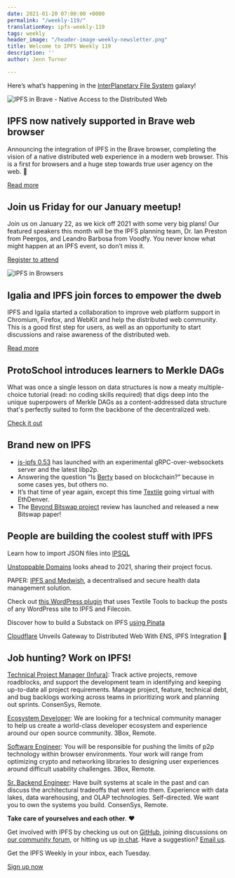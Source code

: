 ```yaml
---
date: 2021-01-20 07:00:00 +0000
permalink: "/weekly-119/"
translationKey: ipfs-weekly-119
tags: weekly
header_image: "/header-image-weekly-newsletter.png"
title: Welcome to IPFS Weekly 119
description: ''
author: Jenn Turner

---
```

Here’s what’s happening in the [InterPlanetary File System](https://ipfs.io/) galaxy!

![IPFS in Brave - Native Access to the Distributed Web](/ipfs-in-brave.png)

## IPFS now natively supported in Brave web browser

Announcing the integration of IPFS in the Brave browser, completing the vision of a native distributed web experience in a modern web browser. This is a first for browsers and a huge step towards true user agency on the web. 🎉

[Read more](https://blog.ipfs.io/2021-01-19-ipfs-in-brave/)

## Join us Friday for our January meetup!

Join us on January 22, as we kick off 2021 with some very big plans! Our featured speakers this month will be the IPFS planning team, Dr. Ian Preston from Peergos, and Leandro Barbosa from Voodfy. You never know what might happen at an IPFS event, so don’t miss it.

[Register to attend](https://www.meetup.com/San-Francisco-IPFS/events/275755941/)

![IPFS in Browsers](/ipfs-and-igalia-collaborate-on-dweb-in-browsers-header-image.png)

## Igalia and IPFS join forces to empower the dweb

IPFS and Igalia started a collaboration to improve web platform support in Chromium, Firefox, and WebKit and help the distributed web community. This is a good first step for users, as well as an opportunity to start discussions and raise awareness of the distributed web.

[Read more](https://blog.ceramic.network/how-to-store-encrypted-secrets-using-idx/)

## ProtoSchool introduces learners to Merkle DAGs

What was once a single lesson on data structures is now a meaty multiple-choice tutorial (read: no coding skills required) that digs deep into the unique superpowers of Merkle DAGs as a content-addressed data structure that's perfectly suited to form the backbone of the decentralized web.

[Check it out](https://proto.school/merkle-dags)

## Brand new on IPFS

* [js-ipfs 0.53](https://blog.ipfs.io/2021-01-19-js-ipfs-0-50/) has launched with an experimental gRPC-over-websockets server and the latest libp2p.
* Answering the question “Is [Berty](https://berty.tech/blog/blockchain-berty/) based on blockchain?” because in some cases yes, but others no.
* It’s that time of year again, except this time [Textile](https://blog.textile.io/textile-going-virtual-at-ethdenver/) going virtual with EthDenver.
* The [Beyond Bitswap project](https://research.protocol.ai/blog/2021/beyond-swapping-bits-project-review-and-preview/) review has launched and released a new Bitswap paper!

## People are building the coolest stuff with IPFS

Learn how to import JSON files into [IPSQL](https://github.com/mikeal/IPSQL/blob/master/docs/importing-json.md)

[Unstoppable Domains](https://medium.com/unstoppabledomains/the-decentralized-web-in-2021-ac1378cedc3a) looks ahead to 2021, sharing their project focus.

PAPER: [IPFS and Medwish](https://www.medwish.io/whitepaper/WP_Medwish_ENG.pdf), a decentralised and secure health data management solution.

Check out [this WordPress plugin](https://wordpress.org/plugins/textile-tools/) that uses Textile Tools to backup the posts of any WordPress site to IPFS and Filecoin.

Discover how to build a Substack on IPFS [using Pinata](https://medium.com/pinata/how-to-build-substack-on-ipfs-a940a5caf812)

[Cloudflare](https://www.coindesk.com/cloudflare-unveils-gateway-to-distributed-web-with-ens-ipfs-integration) Unveils Gateway to Distributed Web With ENS, IPFS Integration 🎉

## Job hunting? Work on IPFS!

[Technical Project Manager (Infura)](https://boards.greenhouse.io/consensys/jobs/2507095): Track active projects, remove roadblocks, and support the development team in identifying and keeping up-to-date all project requirements. Manage project, feature, technical debt, and bug backlogs working across teams in prioritizing work and planning out sprints. ConsenSys, Remote.

[Ecosystem Developer](https://jobs.lever.co/3box/ec1093c5-ed31-483c-b1b3-49b07bd0bd2e): We are looking for a technical community manager to help us create a world-class developer ecosystem and experience around our open source community. 3Box, Remote.

[Software Engineer](https://jobs.lever.co/3box/95b18be5-f42b-4fe2-a51c-1908612f29c0): You will be responsible for pushing the limits of p2p technology within browser environments. Your work will range from optimizing crypto and networking libraries to designing user experiences around difficult usability challenges. 3Box, Remote.

[Sr. Backend Engineer](https://boards.greenhouse.io/consensys/jobs/2426803): Have built systems at scale in the past and can discuss the architectural tradeoffs that went into them. Experience with data lakes, data warehousing, and OLAP technologies. Self-directed. We want you to own the systems you build. ConsenSys, Remote.

**Take care of yourselves and each other**. ❤️

Get involved with IPFS by checking us out on [GitHub](https://github.com/ipfs), joining discussions on [our community forum](https://discuss.ipfs.io/), or hitting us up [in chat](https://riot.im/app/#/room/#ipfs:matrix.org). Have a suggestion? [Email us](mailto:newsletter@ipfs.io).

Get the IPFS Weekly in your inbox, each Tuesday.
<p><a href="https://ipfs.us4.list-manage.com/subscribe?u=25473244c7d18b897f5a1ff6b&id=cad54b2230" class="button button-primary">Sign up now</a></p>
